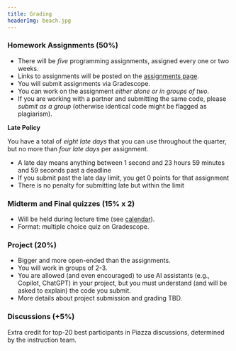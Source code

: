 ```yaml
---
title: Grading
headerImg: beach.jpg
---
```


### Homework Assignments (50%)

- There will be *five* programming assignments, assigned every one or two weeks.
- Links to assignments will be posted on the [assignments page](assignments.html).
- You will submit assignments via Gradescope.
- You can work on the assignment *either alone or in groups of two*.
- If you are working with a partner and submitting the same code, please *submit as a group* (otherwise identical code might be flagged as plagiarism).


**Late Policy**

You have a total of *eight late days* that you can use throughout the quarter,
but no more than *four late days* per assignment.

- A late day means anything between 1 second and 23
  hours 59 minutes and 59 seconds past a deadline
- If you submit past the late day limit, you get 0 points for that assignment
- There is no penalty for submitting late but within the limit

### Midterm and Final quizzes (15% x 2)

- Will be held during lecture time (see [calendar](calendar.html)).
- Format: multiple choice quiz on Gradescope.

### Project (20%)

- Bigger and more open-ended than the assignments.
- You will work in groups of 2-3.
- You are allowed (and even encouraged) to use AI assistants (e.g., Copilot, ChatGPT) in your project,
but you must understand (and will be asked to explain) the code you submit.
- More details about project submission and grading TBD.

### Discussions (+5%)

Extra credit for top-20 best participants in Piazza discussions,
determined by the instruction team.


